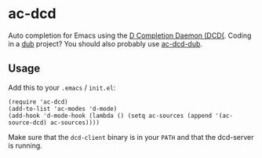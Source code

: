 ac-dcd
======

Auto completion for Emacs using the [D Completion Daemon (DCD(](https://github.com/Hackerpilot/DCD).
Coding in a [dub](https://github.com/D-Programming-Language/dub) project?
You should also probably use [ac-dcd-dub](https://github.com/atilaneves/ad-dcd-dub).

Usage
-----

Add this to your `.emacs` / `init.el`:


    (require 'ac-dcd)
    (add-to-list 'ac-modes 'd-mode)
    (add-hook 'd-mode-hook (lambda () (setq ac-sources (append '(ac-source-dcd) ac-sources))))


Make sure that the `dcd-client` binary is in your `PATH` and that the dcd-server is running.
